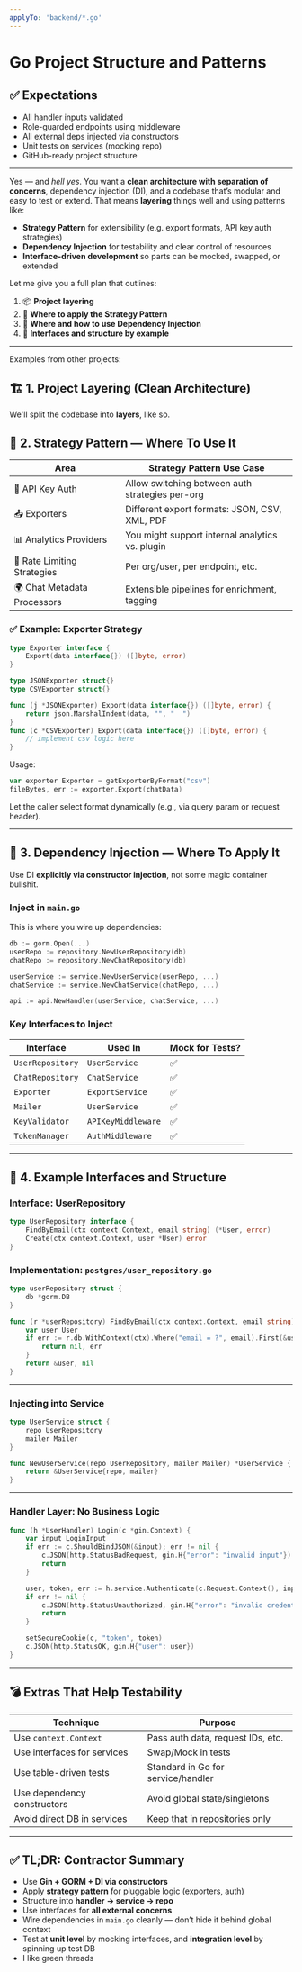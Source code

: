 ```yaml
---
applyTo: 'backend/*.go'
---
```


# Go Project Structure and Patterns

## ✅ Expectations

- All handler inputs validated
- Role-guarded endpoints using middleware
- All external deps injected via constructors
- Unit tests on services (mocking repo)
- GitHub-ready project structure

---

Yes — and _hell yes_. You want a **clean architecture with separation of concerns**, dependency injection (DI), and a codebase that’s modular and easy to test or extend. That means **layering** things well and using patterns like:

- **Strategy Pattern** for extensibility (e.g. export formats, API key auth strategies)
- **Dependency Injection** for testability and clear control of resources
- **Interface-driven development** so parts can be mocked, swapped, or extended

Let me give you a full plan that outlines:

1. 📦 **Project layering**
2. 🔄 **Where to apply the Strategy Pattern**
3. 🧪 **Where and how to use Dependency Injection**
4. 🧱 **Interfaces and structure by example**

---

Examples from other projects:

## 🏗️ 1. Project Layering (Clean Architecture)

We'll split the codebase into **layers**, like so.

## 🔄 2. Strategy Pattern — Where To Use It

| Area                        | Strategy Pattern Use Case                       |
| --------------------------- | ----------------------------------------------- |
| 🔑 API Key Auth             | Allow switching between auth strategies per-org |
| 📤 Exporters                | Different export formats: JSON, CSV, XML, PDF   |
| 📊 Analytics Providers      | You might support internal analytics vs. plugin |
| 🔁 Rate Limiting Strategies | Per org/user, per endpoint, etc.                |
| 🌍 Chat Metadata Processors | Extensible pipelines for enrichment, tagging    |

### ✅ Example: Exporter Strategy

```go
type Exporter interface {
    Export(data interface{}) ([]byte, error)
}

type JSONExporter struct{}
type CSVExporter struct{}

func (j *JSONExporter) Export(data interface{}) ([]byte, error) {
    return json.MarshalIndent(data, "", "  ")
}
func (c *CSVExporter) Export(data interface{}) ([]byte, error) {
    // implement csv logic here
}
```

Usage:

```go
var exporter Exporter = getExporterByFormat("csv")
fileBytes, err := exporter.Export(chatData)
```

Let the caller select format dynamically (e.g., via query param or request header).

---

## 🧪 3. Dependency Injection — Where To Apply It

Use DI **explicitly via constructor injection**, not some magic container bullshit.

### Inject in `main.go`

This is where you wire up dependencies:

```go
db := gorm.Open(...)
userRepo := repository.NewUserRepository(db)
chatRepo := repository.NewChatRepository(db)

userService := service.NewUserService(userRepo, ...)
chatService := service.NewChatService(chatRepo, ...)

api := api.NewHandler(userService, chatService, ...)
```

### Key Interfaces to Inject

| Interface        | Used In            | Mock for Tests? |
| ---------------- | ------------------ | --------------- |
| `UserRepository` | `UserService`      | ✅              |
| `ChatRepository` | `ChatService`      | ✅              |
| `Exporter`       | `ExportService`    | ✅              |
| `Mailer`         | `UserService`      | ✅              |
| `KeyValidator`   | `APIKeyMiddleware` | ✅              |
| `TokenManager`   | `AuthMiddleware`   | ✅              |

---

## 🧱 4. Example Interfaces and Structure

### Interface: UserRepository

```go
type UserRepository interface {
    FindByEmail(ctx context.Context, email string) (*User, error)
    Create(ctx context.Context, user *User) error
}
```

### Implementation: `postgres/user_repository.go`

```go
type userRepository struct {
    db *gorm.DB
}

func (r *userRepository) FindByEmail(ctx context.Context, email string) (*User, error) {
    var user User
    if err := r.db.WithContext(ctx).Where("email = ?", email).First(&user).Error; err != nil {
        return nil, err
    }
    return &user, nil
}
```

---

### Injecting into Service

```go
type UserService struct {
    repo UserRepository
    mailer Mailer
}

func NewUserService(repo UserRepository, mailer Mailer) *UserService {
    return &UserService{repo, mailer}
}
```

---

### Handler Layer: No Business Logic

```go
func (h *UserHandler) Login(c *gin.Context) {
    var input LoginInput
    if err := c.ShouldBindJSON(&input); err != nil {
        c.JSON(http.StatusBadRequest, gin.H{"error": "invalid input"})
        return
    }

    user, token, err := h.service.Authenticate(c.Request.Context(), input.Email, input.Password)
    if err != nil {
        c.JSON(http.StatusUnauthorized, gin.H{"error": "invalid credentials"})
        return
    }

    setSecureCookie(c, "token", token)
    c.JSON(http.StatusOK, gin.H{"user": user})
}
```

---

## 💣 Extras That Help Testability

| Technique                   | Purpose                            |
| --------------------------- | ---------------------------------- |
| Use `context.Context`       | Pass auth data, request IDs, etc.  |
| Use interfaces for services | Swap/Mock in tests                 |
| Use table-driven tests      | Standard in Go for service/handler |
| Use dependency constructors | Avoid global state/singletons      |
| Avoid direct DB in services | Keep that in repositories only     |

---

## ✅ TL;DR: Contractor Summary

- Use **Gin + GORM + DI via constructors**
- Apply **strategy pattern** for pluggable logic (exporters, auth)
- Structure into **handler → service → repo**
- Use interfaces for **all external concerns**
- Wire dependencies in `main.go` cleanly — don’t hide it behind global context
- Test at **unit level** by mocking interfaces, and **integration level** by spinning up test DB
- I like green threads
